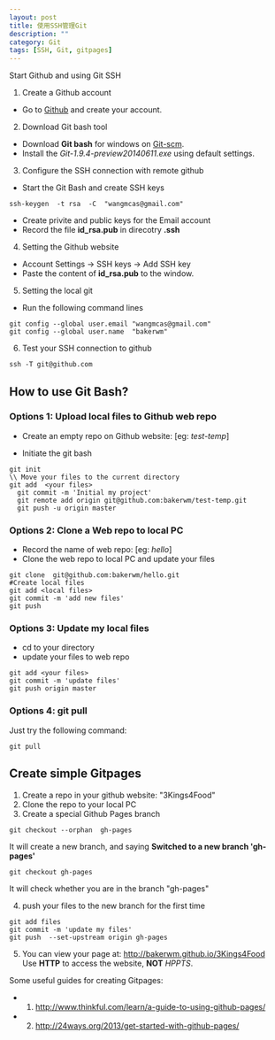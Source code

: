 ```yaml
---
layout: post
title: 使用SSH管理Git
description: ""
category: Git
tags: [SSH, Git, gitpages]
---
```

Start Github and using Git SSH

1. Create a Github account
* Go to [Github](https://github.com/) and create your account.

2. Download Git bash tool
* Download **Git bash** for windows on [Git-scm](http://git-scm.com/downloads).
* Install the *Git-1.9.4-preview20140611.exe* using default settings.

3. Configure the SSH connection with remote github
* Start the Git Bash and create SSH keys  

```
ssh-keygen  -t rsa  -C  "wangmcas@gmail.com"
```

* Create privite and public keys for the Email account  
* Record the file **id_rsa.pub** in direcotry **.ssh**

4. Setting the Github website  
* Account Settings -> SSH keys -> Add SSH key  
* Paste the content of **id_rsa.pub** to the window.  

5. Setting the local git  
* Run the following command lines  

```
git config --global user.email "wangmcas@gmail.com"  
git config --global user.name  "bakerwm"  
```
6. Test your SSH connection to github  

```
ssh -T git@github.com
```

## How to use Git Bash?
### Options 1: Upload local files to Github web repo

* Create an empty repo on Github website: [eg: *test-temp*]

* Initiate the git bash  

```
git init  
\\ Move your files to the current directory  
git add  <your files>  
  git commit -m 'Initial my project'  
  git remote add origin git@github.com:bakerwm/test-temp.git  
  git push -u origin master    
```

### Options 2: Clone a Web repo to local PC  
* Record the name of web repo: [eg: *hello*]  
* Clone the web repo to local PC and update your files  

```
git clone  git@github.com:bakerwm/hello.git  
#Create local files  
git add <local files>   
git commit -m 'add new files'  
git push  
```

### Options 3: Update my local files  
* cd to your directory  
* update your files to web repo   

```
git add <your files>  
git commit -m 'update files'  
git push origin master  
```

### Options 4: git pull  
Just try the following command:  

```
git pull
```

## Create simple Gitpages

1. Create a repo in your github website: "3Kings4Food" 
2. Clone the repo to your local PC 
3. Create a special Github Pages branch 

```
git checkout --orphan  gh-pages
```

It will create a new branch, and saying **Switched to a new branch 'gh-pages'**  

```
git checkout gh-pages
```

It will check whether you are in the branch "gh-pages"  

4. push your files to the new branch for the first time  

```
git add files  
git commit -m 'update my files'  
git push  --set-upstream origin gh-pages  
```

5. You can view your page at: http://bakerwm.github.io/3Kings4Food  
Use **HTTP** to access the website, **NOT** *HPPTS*.  

Some useful guides for creating Gitpages:  
* 1. http://www.thinkful.com/learn/a-guide-to-using-github-pages/   
* 2. http://24ways.org/2013/get-started-with-github-pages/  

